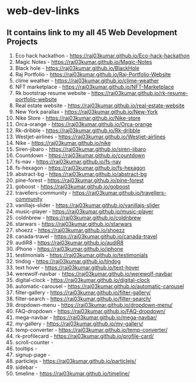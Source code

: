 # web-dev-links
It contains link to my all 45 Web Development Projects
---
1. Eco hack hackathon - https://raj03kumar.github.io/Eco-hack-hackathon
2. Magic Notes - https://raj03kumar.github.io/Magic-Notes
3. Black hole - https://raj03kumar.github.io/BlackHole
4. Raj Portfolio - https://raj03kumar.github.io/Raj-Portfolio-Website
5. clime weather - https://raj03kumar.github.io/clime-weather
6. NFT marketplace - https://raj03kumar.github.io/NFT-Marketplace
7. Rk bootstrap resume website - https://raj03kumar.github.io/rk-resume-portfolio-website
8. Real estate website - https://raj03kumar.github.io/real-estate-website
9. New York parallax - https://raj03kumar.github.io/New-York 
10. Nike Store - https://raj03kumar.github.io/Nike-store 
11. Orca-orange - https://raj03kumar.github.io/Orca-orange 
12. Rk-dribble - https://raj03kumar.github.io/Rk-dribble 
13. Westjet-airlines - https://raj03kumar.github.io/Westjet-airlines 
14. Nike - https://raj03kumar.github.io/nike 
15. Siren-jibaro - https://raj03kumar.github.io/siren-jibaro 
16. Countdown - https://raj03kumar.github.io/countdown 
17. fs-nav - https://raj03kumar.github.io/fs-nav 
18. fs-hexagon - https://raj03kumar.github.io/fs-hexagon 
19. abstract-bg - https://raj03kumar.github.io/abstract-bg 
20. pine-forest - https://raj03kumar.github.io/pine-forest 
21. goboost - https://raj03kumar.github.io/goboost 
22. travellers-community - https://raj03kumar.github.io/travellers-community 
23. vanillajs-slider - https://raj03kumar.github.io/vanillajs-slider 
24. music-player - https://raj03kumar.github.io/music-player 
25. coldnbrew - https://raj03kumar.github.io/coldnbrew 
26. starwars - https://raj03kumar.github.io/starwars 
27. shoezz - https://raj03kumar.github.io/shoezz 
28. canada-travel - https://raj03kumar.github.io/canada-travel 
29. audiR8 - https://raj03kumar.github.io/audiR8 
30. iPhone - https://raj03kumar.github.io/iphone 
31. testimonials - https://raj03kumar.github.io/testimonials 
32. tindog - https://raj03kumar.github.io/tindog 
33. text hover - https://raj03kumar.github.io/text-hover 
34. werewolf-navbar - https://raj03kumar.github.io/werewolf-navbar 
35. digital-clock - https://raj03kumar.github.io/digital-clock 
36. automatic-carousel - https://raj03kumar.github.io/automatic-carousel 
37. filter-gallery - https://raj03kumar.github.io/filter-gallery/
38. filter-search - https://raj03kumar.github.io/filter-search/
39. dropdown-menu - https://raj03kumar.github.io/dropdown-menu/
40. FAQ-dropdown - https://raj03kumar.github.io/FAQ-dropdown/
41. mega-navbar - https://raj03kumar.github.io/mega-navbar/
42. my-gallery - https://raj03kumar.github.io/my-gallery/
43. temp-converter - https://raj03kumar.github.io/temp-converter/
44. rk-profilecard - https://raj03kumar.github.io/profile-card/
45. scroll-counter - 
46. tooltips - 
47. signup-page - 
48. particlejs - https://raj03kumar.github.io/particlejs/
49. sidebar - 
50. timeline - https://raj03kumar.github.io/timeline/
